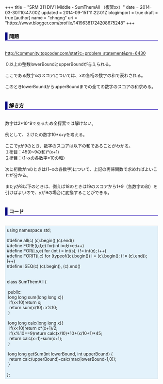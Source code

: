 +++
title = "SRM 311 DIV1 Middle - SumThemAll （復習xx）"
date = 2014-03-30T10:47:00Z
updated = 2014-09-15T11:22:01Z
blogimport = true
draft = true
[author]
	name = "chngng"
	uri = "https://www.blogger.com/profile/14196381724208675248"
+++

<div dir="ltr" style="text-align: left;" trbidi="on"><h3 style="border-bottom: 2px solid slateblue; border-left: 8px solid navy; color: black; padding: 0px 0px 1px 5px;">問題 </h3><br /><a href="http://community.topcoder.com/stat?c=problem_statement&amp;pm=6430" target="_blank">http://community.topcoder.com/stat?c=problem_statement&amp;pm=6430</a><br /><br />０以上の整数lowerBoundとupperBoundが与えられる。<br /><br />ここである数字xのスコアについては、xの各桁の数字の和で表わされる。<br /><br />このときlowerBoundからupperBoundまでの全ての数字のスコアの和求める。<br /><br /><h3 style="border-bottom: 2px solid slateblue; border-left: 8px solid navy; color: black; padding: 0px 0px 1px 5px;">解き方 </h3><br />数字は2*10^9であるため全探索では解けない。<br /><br />例として、２けたの数字10*x+yを考える。<br /><br />ここでyが9のとき、数字のスコアは以下の和であることがわかる。<br />１桁目：45(0~9の和)*(x+1)<br />２桁目：(1~xの各数字*10の和）<br /><br />次に桁数がnのときは(1~xの各数字)について、上記の再帰関数で求めればよいことが分かる。<br /><br />またyが8以下のときは、例えば18のときは19のスコアから1+9（各数字の和）を引けばよいので、yが9の場合に変換することができる。<br /><br /><h3 style="border-bottom: 2px solid slateblue; border-left: 8px solid navy; color: black; padding: 0px 0px 1px 5px;">コード </h3><br /><div style="background-color: #e3f2fb; border: 1px dotted #CCCCCC; padding: 5px;">using namespace std;<br /><br />#define all(c) (c).begin(),(c).end()<br />#define FORE(i,d,e) for(int i=d;i&lt;e;i++)<br />#define FOR(i,s,e) for (int i = int(s); i != int(e); i++)<br />#define FORIT(i,c) for (typeof((c).begin()) i = (c).begin(); i != (c).end(); i++)<br />#define ISEQ(c) (c).begin(), (c).end()<br /><br /><br />class SumThemAll {<br /><br /><span class="Apple-tab-span" style="white-space: pre;"> </span>public:<br /><span class="Apple-tab-span" style="white-space: pre;"> </span>long long sum(long long x){<br /><span class="Apple-tab-span" style="white-space: pre;">  </span>if(x&lt;10)return x;<br /><span class="Apple-tab-span" style="white-space: pre;">  </span>return sum(x/10)+x%10;<br /><span class="Apple-tab-span" style="white-space: pre;"> </span>}<br /><br /><span class="Apple-tab-span" style="white-space: pre;"> </span>long long calc(long long x){<br /><span class="Apple-tab-span" style="white-space: pre;">  </span>if(x&lt;10)return x*(x+1)/2;<br /><span class="Apple-tab-span" style="white-space: pre;">  </span>if(x%10==9)return calc(x/10)*10+(x/10+1)*45;<br /><span class="Apple-tab-span" style="white-space: pre;">  </span>return calc(x+1)-sum(x+1);<br /><span class="Apple-tab-span" style="white-space: pre;"> </span>}<br /><br /><span class="Apple-tab-span" style="white-space: pre;"> </span>long long getSum(int lowerBound, int upperBound) {<br /><span class="Apple-tab-span" style="white-space: pre;">  </span>return calc(upperBound)-calc(max(lowerBound-1,0));<br /><span class="Apple-tab-span" style="white-space: pre;"> </span>}<br /><br />};</div></div>
